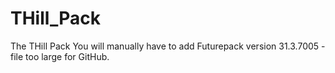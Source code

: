 # THill_Pack
The THill Pack
You will manually have to add Futurepack version 31.3.7005 - file too large for GitHub.

